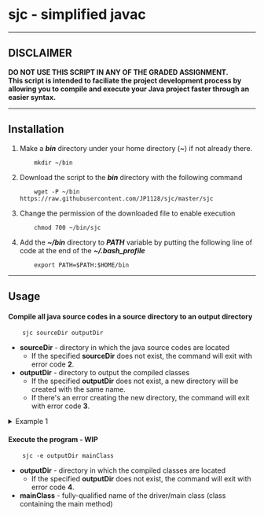 
# sjc - simplified javac
___

## DISCLAIMER
**DO NOT USE THIS SCRIPT IN ANY OF THE GRADED ASSIGNMENT.**\
**This script is intended to faciliate the project development process by allowing you to compile and execute your Java project faster through an easier syntax.**
___

## Installation
1. Make a ***bin*** directory under your home directory (***~***) if not already there.
    ```shell
        mkdir ~/bin
    ```
2. Download the script to the ***bin*** directory with the following command
    ```shell
        wget -P ~/bin https://raw.githubusercontent.com/JP1128/sjc/master/sjc
    ```
3. Change the permission of the downloaded file to enable execution
    ```shell
        chmod 700 ~/bin/sjc
    ```
4. Add the ***~/bin*** directory to ***PATH*** variable by putting the following line of code at the end of the ***~/.bash_profile***
    ```shell
        export PATH=$PATH:$HOME/bin
    ```
___

## Usage
#### Compile all java source codes in a source directory to an output directory
```shell
    sjc sourceDir outputDir
```
- **sourceDir** - directory in which the java source codes are located
    - If the specified **sourceDir** does not exist, the command will exit with error code **2**.
- **outputDir** - directory to output the compiled classes
    - If the specified **outputDir** does not exist, a new directory will be created with the same name.
    - If there's an error creating the new directory, the command will exit with error code **3**.

<details>
	<summary>Example 1</summary> 
	
<p>

	Project // before
	  ┣ src
	  ┃   ┗ apackage
	  ┃     ┣ subpackageA
	  ┃     ┃     ┣ Program1.java
	  ┃     ┃     ┣ Program2.java
	  ┃     ┃     ┗ Program3.java
	  ┃     ┗ subpackageB
	  ┃           ┗ Program4.java
	  ┗ classes
</p>
	
	Project $ sjc src classes

<p>

	Project // after
	  ┣ src
	  ┃   ┗ apackage
	  ┃     ┣ subpackageA
	  ┃     ┃     ┣ Program1.java
	  ┃     ┃     ┣ Program2.java
	  ┃     ┃     ┗ Program3.java
	  ┃     ┗ subpackageB
	  ┃           ┗ Program4.java
	  ┗ classes
	      ┗ apackage
	        ┣ subpackageA
	        ┃     ┣ Program1.class
	        ┃     ┣ Program2.class
	        ┃     ┗ Program3.class
	        ┗ subpackageB
	              ┗ Program4.class
	  
</p>
	
</details>


#### Execute the program - WIP
```shell
    sjc -e outputDir mainClass
```
- **outputDir** - directory in which the compiled classes are located
    - If the specified **outputDir** does not exist, the command will exit with error code **4**.
- **mainClass** - fully-qualified name of the driver/main class (class containing the main method)

